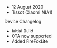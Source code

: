 - 12 August 2020
- Tissot (Xiaomi MIA1)

Device Changelog :
- Initial Build
- OTA now supported
- Added FireFoxLite


